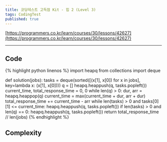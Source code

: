 ```yaml
---
title: 코딩테스트 고득점 Kit - 힙 2 (Level 3)
tags: CodingTest
published: true
---
```


[https://programmers.co.kr/learn/courses/30/lessons/42627](https://programmers.co.kr/learn/courses/30/lessons/42627)

<!--more-->

---

## Code
{% highlight python linenos %}
import heapq
from collections import deque

def solution(jobs):
    tasks = deque(sorted([(x[1], x[0]) for x in jobs], key=lambda x: (x[1], x[0])))
    q = []
    heapq.heappush(q, tasks.popleft())
    current_time, total_response_time = 0, 0
    while len(q) > 0:
        dur, arr = heapq.heappop(q)
        current_time = max(current_time + dur, arr + dur)
        total_response_time += current_time - arr
        while len(tasks) > 0 and tasks[0][1] <= current_time:
            heapq.heappush(q, tasks.popleft())
        if len(tasks) > 0 and len(q) == 0:
            heapq.heappush(q, tasks.popleft())
    return total_response_time // len(jobs)
{% endhighlight %}


## Complexity
